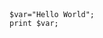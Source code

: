 <script src="https://ajax.googleapis.com/ajax/libs/jquery/3.2.1/jquery.min.js"></script>
<script src="//cdnjs.cloudflare.com/ajax/libs/highlight.js/9.4.0/languages/go.min.js"></script>
<script src="https://highlightjs.org/static/highlight.pack.js"></script>
<script>hljs.initHighlightingOnLoad();</script>
<script>
$(document).ready(function() {
	code_list=document.getElementsByTagName("code");
	for(var i=0;i<code_list.length;i++) {
		$(code_list[i]).load(code_list[i].getAttribute("file"));
	}
	hljs.initHighlighting();
});

</script>

<pre><code id="sample" file="sample.py" class="python"></code></pre>
<pre><code file="main.c" class="c"></code></pre>
<code>
$var="Hello World";
print $var;
</code>

